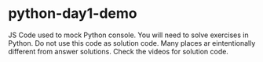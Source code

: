 # python-day1-demo

JS Code used to mock Python console. You will need to solve exercises in Python. Do not use this code as solution code. Many places ar eintentionally different from answer solutions. Check the videos for solution code.
